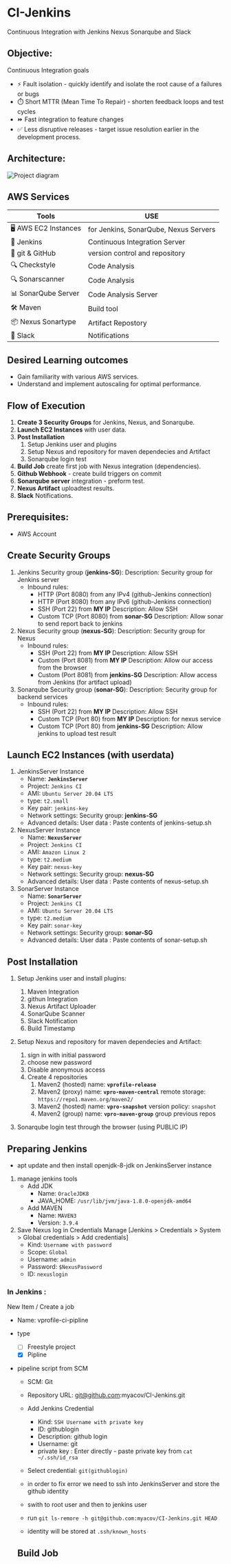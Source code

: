 # CI-Jenkins
Continuous Integration with Jenkins Nexus Sonarqube and Slack

## Objective: 
Continuous Integration goals
* ⚡️ Fault isolation - quickly identify and isolate the root cause of a failures or bugs
* ⏱️ Short MTTR (Mean Time To Repair) - shorten feedback loops and test cycles
* ⏩ Fast integration to feature changes 
* ✅ Less disruptive releases - target issue resolution earlier in the development process.

## Architecture:
![Project diagram](./images/proj4.jpg)

## AWS Services
| Tools | USE | 
| ------------- | ------------- | 
|🖥️ AWS EC2 Instances  | for Jenkins, SonarQube, Nexus Servers |
|🤖 Jenkins | Continuous Integration Server|
|🐙 git & GitHub | version control and repository |
|🔍 Checkstyle | Code Analysis | 
|🔍 Sonarscanner | Code Analysis | 
|📊 SonarQube Server | Code Analysis Server | 
|🛠 Maven | Build tool  | 
|📦 Nexus Sonartype | Artifact Repostory |
|🔔 Slack | Notifications |


## Desired Learning outcomes
- Gain familiarity with various AWS services.
- Understand and implement autoscaling for optimal performance.

## Flow of Execution
1. **Create 3 Security Groups** for Jenkins, Nexus, and Sonarqube.
2. **Launch EC2 Instances** with user data.
3. **Post Installation** 
    1. Setup Jenkins user and plugins
    2. Setup Nexus and repository for maven dependecies and Artifact
    3. Sonarqube login test
4. **Build Job** create first job with Nexus integration (dependencies).
5. **Github Webhook** - create build triggers on commit
6. **Sonarqube server** integration - preform test.
7. **Nexus Artifact** uploadtest results.
8. **Slack** Notifications.

## Prerequisites:
- AWS Account


## Create Security Groups
1. Jenkins Security group (**jenkins-SG**):
    Description: Security group for Jenkins server
    - Inbound rules:
        - HTTP (Port 8080) from any IPv4 (github-Jenkins connection)
        - HTTP (Port 8080) from any IPv6 (github-Jenkins connection)
        - SSH (Port 22) from **MY IP**
            Description: Allow SSH
        - Custom TCP (Port 8080) from **sonar-SG**
            Description: Allow sonar to send report back to jenkins
2. Nexus Security group (**nexus-SG**):
    Description: Security group for Nexus 
    - Inbound rules:
        - SSH (Port 22) from **MY IP**
                Description: Allow SSH
        - Custom (Port 8081) from **MY IP**
                Description: Allow our access from the browser
        - Custom (Port 8081) from **jenkins-SG**
                Description: Allow access from Jenkins (for artifact upload)
3. Sonarqube Security group (**sonar-SG**):
    Description: Security group for backend services 
      - Inbound rules:
        - SSH (Port 22) from **MY IP**
                Description: Allow SSH
        - Custom TCP (Port 80) from **MY IP**
            Description: for nexus service
        - Custom TCP (Port 80) from **jenkins-SG**
            Description: Allow jenkins to upload test result


## Launch EC2 Instances (with userdata)
1. JenkinsServer Instance
    - Name: **`JenkinsServer`**
    - Project: `Jenkins CI`
    - AMI: `Ubuntu Server 20.04 LTS`
    - type: `t2.small`
    - Key pair: `jenkins-key`
    - Network settings: Security group: **jenkins-SG**
    - Advanced details: User data : Paste contents of jenkins-setup.sh
2. NexusServer Instance
    - Name: **`NexusServer`**
    - Project: `Jenkins CI`
    - AMI: `Amazon Linux 2`
    - type: `t2.medium`
    - Key pair: `nexus-key`
    - Network settings: Security group: **nexus-SG**
    - Advanced details: User data : Paste contents of nexus-setup.sh
3. SonarServer Instance
    - Name: **`SonarServer`**
    - Project: `Jenkins CI`
    - AMI: `Ubuntu Server 20.04 LTS`
    - type: `t2.medium`
    - Key pair: `sonar-key`
    - Network settings: Security group: **sonar-SG**
    - Advanced details: User data : Paste contents of sonar-setup.sh

## Post Installation 
1. Setup Jenkins user and install plugins:
    1. Maven Integration
    2. githun Integration
    3. Nexus Artifact Uploader
    4. SonarQube Scanner
    5. Slack Notification
    6. Build Timestamp

2. Setup Nexus and repository for maven dependecies and Artifact:
    1. sign in with initial password
    2. choose new password
    3. Disable anonymous access
    4. Create 4 repositories
        1. Maven2 (hosted)
            name: **`vprofile-release`**
        2. Maven2 (proxy)
            name: **`vpro-maven-central`**
            remote storage: `https://repo1.maven.org/maven2/`
        3. Maven2 (hosted)
            name: **`vpro-snapshot`**
            version policy: `snapshot`
        4. Maven2 (group)
            name: **`vpro-maven-group`**
            group previous repos
3. Sonarqube login test through the browser (using PUBLIC IP)

## Preparing Jenkins
* apt update and then install openjdk-8-jdk on JenkinsServer instance
1. manage jenkins tools
    * Add JDK
        * Name: `OracleJDK8`
        * JAVA_HOME: `/usr/lib/jvm/java-1.8.0-openjdk-amd64`
    * Add MAVEN
        * Name: `MAVEN3`
        * Version: `3.9.4`
2. Save Nexus log in Credentials   Manage [Jenkins > Credentials > System > Global credentials > Add credentials] 
     * Kind: `Username with password`
     * Scope: `Global`
     * Username: `admin`
     * Password: `$NexusPassword`
     * ID: `nexuslogin`
     

### In Jenkins :
New Item / Create a job
- Name: vprofile-ci-pipline
- type
    - [ ] Freestyle project
    - [x] Pipline

- pipeline script from SCM
    - SCM: Git
    - Repository URL: git@github.com:myacov/CI-Jenkins.git
    - Add Jenkins Credential
        - Kind: `SSH Username with private key`
        - ID: githublogin
        - Description: github login
        - Username: git
        - private key : Enter directly - paste private key from `cat ~/.ssh/id_rsa`
    - Select credential: `git(githublogin)`

    - in order to fix error we need to ssh into JenkinsServer and store the github identity
    - swith to root user and then to jenkins user
    - run `git ls-remore -h git@github.com:myacov/CI-Jenkins.git HEAD`
    - identity will be stored at  `.ssh/known_hosts`

    ## Build Job